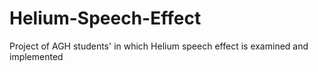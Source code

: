 # Helium-Speech-Effect
Project of AGH students' in which Helium speech effect is examined and implemented
